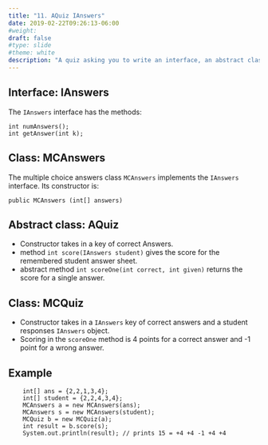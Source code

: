 ```yaml
---
title: "11. AQuiz IAnswers"
date: 2019-02-22T09:26:13-06:00
#weight: 
draft: false
#type: slide
#theme: white
description: "A quiz asking you to write an interface, an abstract class, and more."
---
```


## Interface: IAnswers

The `IAnswers` interface has the methods:

    int numAnswers();
    int getAnswer(int k);

## Class: MCAnswers

The multiple choice answers class `MCAnswers` implements the `IAnswers`
interface. Its constructor is:

    public MCAnswers (int[] answers)
    
## Abstract class: AQuiz

* Constructor takes in a key of correct Answers.
* method `int score(IAnswers student)` gives the score for the
  remembered student answer sheet. 
* abstract method `int scoreOne(int correct, int given)` returns the
  score for a single answer.

## Class: MCQuiz

* Constructor takes in a `IAnswers` key of correct answers and a
  student responses   `IAnswers`  object. 
* Scoring in the `scoreOne` method is 4 points for a correct answer
  and -1 point for a wrong answer. 

## Example

        int[] ans = {2,2,1,3,4};
        int[] student = {2,2,4,3,4};
        MCAnswers a = new MCAnswers(ans);
        MCAnswers s = new MCAnswers(student);       
        MCQuiz b = new MCQuiz(a);
        int result = b.score(s);
        System.out.println(result); // prints 15 = +4 +4 -1 +4 +4

